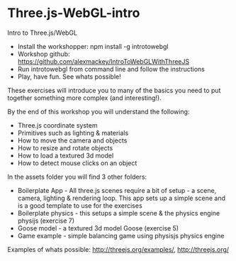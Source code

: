 Three.js-WebGL-intro
====================

Intro to Three.js/WebGL

* Install the workshopper: npm install -g introtowebgl
* Workshop github: https://github.com/alexmackey/IntroToWebGLWithThreeJS
* Run introtowebgl from command line and follow the instructions
* Play, have fun. See whats possible!

These exercises will introduce you to many of the basics you need to put together something more complex (and interesting!).

By the end of this workshop you will understand the following:

  * Three.js coordinate system
  * Primitives such as lighting & materials
  * How to move the camera and objects
  * How to resize and rotate objects
  * How to load a textured 3d model
  * How to detect mouse clicks on an object


In the assets folder you will find 3 other folders:

  * Boilerplate App - All three.js scenes require a bit of setup - a scene, camera, lighting & rendering loop. This app sets up a simple scene and is a good template to use for the exercises
  * Boilerplate physics - this setups a simple scene & the physics engine physijs (exercise 7)
  * Goose model - a textured 3d model Goose (exercise 5)
  * Game example - simple balancing game using physisjs physics engine
 
Examples of whats possible: http://threejs.org/examples/, http://threejs.org/

